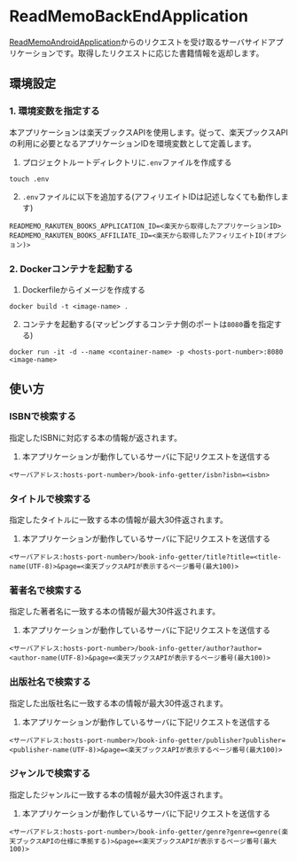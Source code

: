 # ReadMemoBackEndApplication
[ReadMemoAndroidApplication](https://github.com/Yoshi0207/ReadMemoAndroidApplication)からのリクエストを受け取るサーバサイドアプリケーションです。取得したリクエストに応じた書籍情報を返却します。

## 環境設定
### 1. 環境変数を指定する
本アプリケーションは楽天ブックスAPIを使用します。従って、楽天プックスAPIの利用に必要となるアプリケーションIDを環境変数として定義します。
1. プロジェクトルートディレクトリに`.env`ファイルを作成する
```
touch .env
```

2. `.env`ファイルに以下を追加する(アフィリエイトIDは記述しなくても動作します)
```
READMEMO_RAKUTEN_BOOKS_APPLICATION_ID=<楽天から取得したアプリケーションID>
READMEMO_RAKUTEN_BOOKS_AFFILIATE_ID=<楽天から取得したアフィリエイトID(オプション)>
```

### 2. Dockerコンテナを起動する
1. Dockerfileからイメージを作成する
```
docker build -t <image-name> .
```

2. コンテナを起動する(マッピングするコンテナ側のポートは`8080`番を指定する)
```
docker run -it -d --name <container-name> -p <hosts-port-number>:8080 <image-name>
``` 

## 使い方
### ISBNで検索する
指定したISBNに対応する本の情報が返されます。

1. 本アプリケーションが動作しているサーバに下記リクエストを送信する
```
<サーバアドレス:hosts-port-number>/book-info-getter/isbn?isbn=<isbn>
```

### タイトルで検索する
指定したタイトルに一致する本の情報が最大30件返されます。

1. 本アプリケーションが動作しているサーバに下記リクエストを送信する
```
<サーバアドレス:hosts-port-number>/book-info-getter/title?title=<title-name(UTF-8)>&page=<楽天ブックスAPIが表示するページ番号(最大100)>
```

### 著者名で検索する
指定した著者名に一致する本の情報が最大30件返されます。

1. 本アプリケーションが動作しているサーバに下記リクエストを送信する
```
<サーバアドレス:hosts-port-number>/book-info-getter/author?author=<author-name(UTF-8)>&page=<楽天ブックスAPIが表示するページ番号(最大100)>
```

### 出版社名で検索する
指定した出版社名に一致する本の情報が最大30件返されます。

1. 本アプリケーションが動作しているサーバに下記リクエストを送信する
```
<サーバアドレス:hosts-port-number>/book-info-getter/publisher?publisher=<publisher-name(UTF-8)>&page=<楽天ブックスAPIが表示するページ番号(最大100)>
```

### ジャンルで検索する
指定したジャンルに一致する本の情報が最大30件返されます。

1. 本アプリケーションが動作しているサーバに下記リクエストを送信する
```
<サーバアドレス:hosts-port-number>/book-info-getter/genre?genre=<genre(楽天ブックスAPIの仕様に準拠する)>&page=<楽天ブックスAPIが表示するページ番号(最大100)>
```